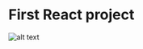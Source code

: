 # First React project

![alt text](https://github.com/lemoentjiez/ReactCard/blob/[branch]/image.jpg?raw=true)

 
 


